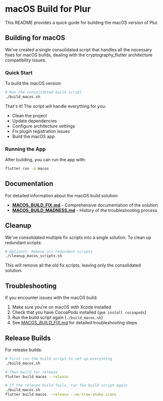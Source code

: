 # macOS Build for Plur

This README provides a quick guide for building the macOS version of Plur.

## Building for macOS

We've created a single consolidated script that handles all the necessary fixes for macOS builds, dealing with the cryptography_flutter architecture compatibility issues.

### Quick Start

To build the macOS version:

```bash
# Run the consolidated build script
./build_macos.sh
```

That's it! The script will handle everything for you:
- Clean the project
- Update dependencies
- Configure architecture settings
- Fix plugin registration issues
- Build the macOS app

### Running the App

After building, you can run the app with:

```bash
flutter run -d macos
```

## Documentation

For detailed information about the macOS build solution:

- **[MACOS_BUILD_FIX.md](MACOS_BUILD_FIX.md)** - Comprehensive documentation of the solution
- **[MACOS_BUILD_MADNESS.md](MACOS_BUILD_MADNESS.md)** - History of the troubleshooting process

## Cleanup

We've consolidated multiple fix scripts into a single solution. To clean up redundant scripts:

```bash
# Optional: Remove all redundant scripts
./cleanup_macos_scripts.sh
```

This will remove all the old fix scripts, leaving only the consolidated solution.

## Troubleshooting

If you encounter issues with the macOS build:

1. Make sure you're on macOS with Xcode installed
2. Check that you have CocoaPods installed (`gem install cocoapods`)
3. Run the build script again (`./build_macos.sh`)
4. See [MACOS_BUILD_FIX.md](MACOS_BUILD_FIX.md) for detailed troubleshooting steps

## Release Builds

For release builds:

```bash
# First run the build script to set up everything
./build_macos.sh

# Then build for release
flutter build macos --release

# If the release build fails, run the build script again
./build_macos.sh
flutter build macos --release --no-tree-shake-icons
```